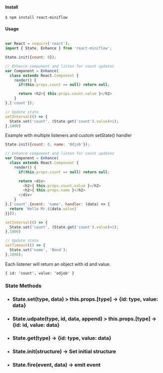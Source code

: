 #### Install

```sh
$ npm install react-miniflow
```

#### Usage

```javascript

var React = require('react');
import { State, Enhance } from 'react-miniflow';

State.init({count: 0});

// Enhance component and listen for count updates
var Component = Enhance(
  class extends React.Component {
    render() {
      if(this.props.count == null) return null;

      return <h2>{ this.props.count.value }</h2>
    }
},['count']);

// Update state
setInterval(() => {
  State.set('count', (State.get('count').value)+1);
},1000)

```


Example with multiple listeners and custom setState() handler

```javascript
State.init({count: 0, name: 'Odjob'});

// Enhance component and listen for count updates
var Component = Enhance(
  class extends React.Component {
    render() {
      if(this.props.count == null) return null;

      return <div>
        <h2>{ this.props.count.value }</h2>
        <h2>{ this.props.name }</h2>
      </div>
    }
},['count',{event: 'name', handler: (data) => {
  return `Hello Mr.${data.value}`
}}]);

setInterval(() => {
  State.set('count', (State.get('count').value)+1);
},1000)

// Update state
setTimeout(() => {
  State.set('name', 'Bond');
},1000);
```

Each listener will return an object with id and value.

```
{ id: 'count', value: 'odjob' }
```

### State Methods

* ### State.set(type, data) > this.props.[type] -> {id: type, value: data}

* ### State.udpate(type, id, data, append) > this.props.[type] -> {id: id, value: data}

* ### State.get(type) -> {id: type, value: data}

* ### State.init(structure) -> Set initial structure

* ### State.fire(event, data) -> emit event









